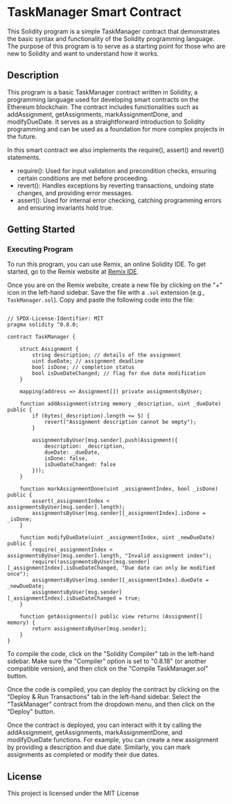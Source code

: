 # TaskManager Smart Contract

This Solidity program is a simple TaskManager contract that demonstrates the basic syntax and functionality of the Solidity programming language. The purpose of this program is to serve as a starting point for those who are new to Solidity and want to understand how it works.

## Description

This program is a basic TaskManager contract written in Solidity, a programming language used for developing smart contracts on the Ethereum blockchain. The contract includes functionalities such as addAssignment, getAssignments, markAssignmentDone, and modifyDueDate. It serves as a straightforward introduction to Solidity programming and can be used as a foundation for more complex projects in the future.

In this smart contract we also implements the require(), assert() and revert() statements.

- require(): Used for input validation and precondition checks, ensuring certain conditions are met before proceeding.
- revert(): Handles exceptions by reverting transactions, undoing state changes, and providing error messages.
- assert(): Used for internal error checking, catching programming errors and ensuring invariants hold true.

## Getting Started

### Executing Program

To run this program, you can use Remix, an online Solidity IDE. To get started, go to the Remix website at [Remix IDE](https://remix.ethereum.org/).

Once you are on the Remix website, create a new file by clicking on the "+" icon in the left-hand sidebar. Save the file with a `.sol` extension (e.g., `TaskManager.sol`). Copy and paste the following code into the file:

```solidity

// SPDX-License-Identifier: MIT
pragma solidity ^0.8.0;

contract TaskManager {

    struct Assignment {
        string description; // details of the assignment
        uint dueDate; // assignment deadline
        bool isDone; // completion status
        bool isDueDateChanged; // flag for due date modification
    }

    mapping(address => Assignment[]) private assignmentsByUser;

    function addAssignment(string memory _description, uint _dueDate) public {
        if (bytes(_description).length <= 5) {
            revert("Assignment description cannot be empty");
        }

        assignmentsByUser[msg.sender].push(Assignment({
            description: _description,
            dueDate: _dueDate,
            isDone: false,
            isDueDateChanged: false
        }));
    }

    function markAssignmentDone(uint _assignmentIndex, bool _isDone) public {
        assert(_assignmentIndex < assignmentsByUser[msg.sender].length);
        assignmentsByUser[msg.sender][_assignmentIndex].isDone = _isDone;
    }

    function modifyDueDate(uint _assignmentIndex, uint _newDueDate) public {
        require(_assignmentIndex < assignmentsByUser[msg.sender].length, "Invalid assignment index");
        require(!assignmentsByUser[msg.sender][_assignmentIndex].isDueDateChanged, "Due date can only be modified once");
        assignmentsByUser[msg.sender][_assignmentIndex].dueDate = _newDueDate;
        assignmentsByUser[msg.sender][_assignmentIndex].isDueDateChanged = true;
    }

    function getAssignments() public view returns (Assignment[] memory) {
        return assignmentsByUser[msg.sender];
    }
}

```

To compile the code, click on the "Solidity Compiler" tab in the left-hand sidebar. Make sure the "Compiler" option is set to "0.8.18" (or another compatible version), and then click on the "Compile TaskManager.sol" button.

Once the code is compiled, you can deploy the contract by clicking on the "Deploy & Run Transactions" tab in the left-hand sidebar. Select the "TaskManager" contract from the dropdown menu, and then click on the "Deploy" button.

Once the contract is deployed, you can interact with it by calling the addAssignment, getAssignments, markAssignmentDone, and modifyDueDate functions. For example, you can create a new assignment by providing a description and due date. Similarly, you can mark assignments as completed or modify their due dates.


## License

This project is licensed under the MIT License
